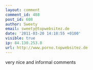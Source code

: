 ```yaml
---
layout: comment
comment_id: 488
post_id: 608
author: Sweety
email: sweety@topwebsitez.de
date: '2011-03-20 14:18:55 +0100'
visible: true
ip: 84.130.253.8
url: http://www.porno.topwebsitez.de
---
```

very nice and informal comments
